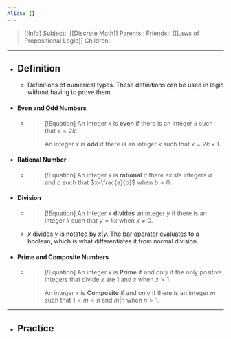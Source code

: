 ```yaml
---
Alias: []
---
```

> [!Info]
> Subject:: [[Discrete Math]]
> Parents:: 
> Friends:: [[Laws of Propositional Logic]]
> Children:: 
---
- ## Definition
	- Definitions of numerical types. These definitions can be used in logic without having to prove them.
- #### Even and Odd Numbers
	- > [!Equation]
	  > An integer $x$ is **even** if there is an integer $k$ such that $x=2k$.
	  > 
	  > An integer $x$ is **odd** if there is an integer $k$ such that $x=2k+1$.
- #### Rational Number
	- > [!Equation]
	  > An integer $x$ is **rational** if there exists integers $a$ and $b$ such that $x=\frac{a}{b}$ when $b\neq 0$.
- #### Division
	- > [!Equation]
	  > An integer $x$ **divides** an integer $y$ if there is an integer $k$ such that $y=kx$ when $x\neq 0$.
	- $x$ divides $y$ is notated by $x|y$. The bar operator evaluates to a boolean, which is what differentiates it from normal division.
- #### Prime and Composite Numbers
	- > [!Equation]
	  > An integer $x$ is **Prime** if and only if the only positive integers that divide $x$ are $1$ and $x$ when $x>1$.
	  > 
	  > An integer $x$ is **Composite** if and only if there is an integer $m$ such that $1<m<n$ and $m|n$ when $n>1$.
---
- ## Practice